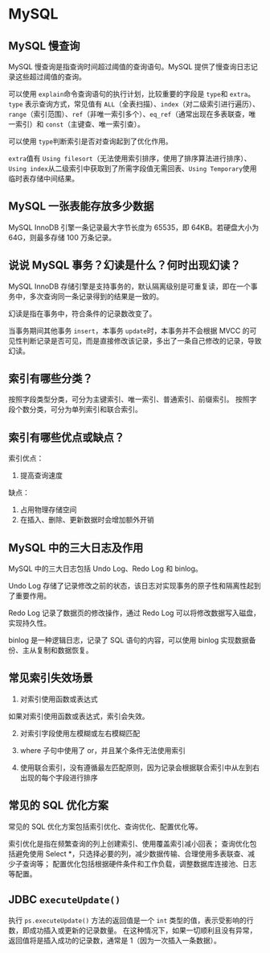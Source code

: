 # MySQL

## MySQL 慢查询

MySQL 慢查询是指查询时间超过阈值的查询语句。MySQL 提供了慢查询日志记录这些超过阈值的查询。

可以使用 `explain`命令查询语句的执行计划，比较重要的字段是 `type`和 `extra`。`type` 表示查询方式，常见值有 `ALL`（全表扫描）、`index`（对二级索引进行遍历）、`range`（索引范围）、`ref`（非唯一索引多个）、`eq_ref`（通常出现在多表联查，唯一索引）和 `const`（主键查、唯一索引查）。

可以使用 `type`判断索引是否对查询起到了优化作用。

`extra`值有 `Using filesort`（无法使用索引排序，使用了排序算法进行排序）、`Using index`从二级索引中获取到了所需字段值无需回表、`Using Temporary`使用临时表存储中间结果。

## MySQL 一张表能存放多少数据

MySQL InnoDB 引擎一条记录最大字节长度为 65535，即 64KB。若硬盘大小为 64G，则最多存储 100 万条记录。

## 说说 MySQL 事务？幻读是什么？何时出现幻读？

MySQL InnoDB 存储引擎是支持事务的，默认隔离级别是可重复读，即在一个事务中，多次查询同一条记录得到的结果是一致的。

幻读是指在事务中，符合条件的记录数改变了。

当事务期间其他事务 `insert`，本事务 `update`时，本事务并不会根据 MVCC 的可见性判断记录是否可见，而是直接修改该记录，多出了一条自己修改的记录，导致幻读。

## 索引有哪些分类？

按照字段类型分类，可分为主键索引、唯一索引、普通索引、前缀索引。
按照字段个数分类，可分为单列索引和联合索引。

## 索引有哪些优点或缺点？

索引优点：

1. 提高查询速度

缺点：

1. 占用物理存储空间
2. 在插入、删除、更新数据时会增加额外开销

## MySQL 中的三大日志及作用

MySQL 中的三大日志包括 Undo Log、Redo Log 和 binlog。

Undo Log 存储了记录修改之前的状态，该日志对实现事务的原子性和隔离性起到了重要作用。

Redo Log 记录了数据页的修改操作，通过 Redo Log 可以将修改数据写入磁盘，实现持久性。

binlog 是一种逻辑日志，记录了 SQL 语句的内容，可以使用 binlog 实现数据备份、主从复制和数据恢复。

## 常见索引失效场景

1. 对索引使用函数或表达式

如果对索引使用函数或表达式，索引会失效。

2. 对索引字段使用左模糊或左右模糊匹配

3. where 子句中使用了 or，并且某个条件无法使用索引

4. 使用联合索引，没有遵循最左匹配原则，因为记录会根据联合索引中从左到右出现的每个字段进行排序

## 常见的 SQL 优化方案

常见的 SQL 优化方案包括索引优化、查询优化、配置优化等。

索引优化是指在频繁查询的列上创建索引、使用覆盖索引减小回表；
查询优化包括避免使用 Select *，只选择必要的列，减少数据传输、合理使用多表联查、减少子查询等；
配置优化包括根据硬件条件和工作负载，调整数据库连接池、日志等配置。

## JDBC `executeUpdate()`
执行 `ps.executeUpdate()` 方法的返回值是一个 `int` 类型的值，表示受影响的行数，即成功插入或更新的记录数量。
在这种情况下，如果一切顺利且没有异常，返回值将是插入成功的记录数，通常是 1（因为一次插入一条数据）。 
